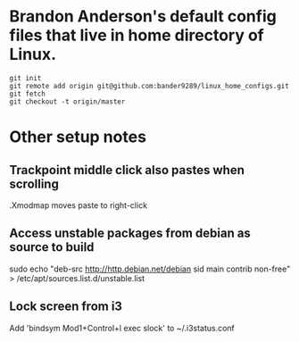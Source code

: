 # Brandon Anderson's default config files that live in home directory of Linux.

```
git init
git remote add origin git@github.com:bander9289/linux_home_configs.git
git fetch
git checkout -t origin/master
```

# Other setup notes

## Trackpoint middle click also pastes when scrolling
.Xmodmap moves paste to right-click

## Access unstable packages from debian as source to build
sudo echo "deb-src http://http.debian.net/debian sid main contrib non-free" > /etc/apt/sources.list.d/unstable.list

## Lock screen from i3
Add 'bindsym Mod1+Control+l exec slock'  to ~/.i3status.conf
